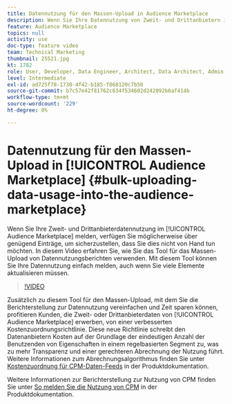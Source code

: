 ```yaml
---
title: Datennutzung für den Massen-Upload in Audience Marketplace
description: Wenn Sie Ihre Datennutzung von Zweit- und Drittanbietern in der Audience Marketplace melden, verfügen Sie möglicherweise über genügend Einträge, um sicherzustellen, dass Sie dies nicht von Hand tun möchten. In diesem Video erfahren Sie, wie Sie das Tool für das Massen-Upload von Datennutzungsberichten verwenden, damit Sie Ihre Datennutzung einfach melden können, auch wenn Sie viele Elemente aktualisieren müssen.
feature: Audience Marketplace
topics: null
activity: use
doc-type: feature video
team: Technical Marketing
thumbnail: 25521.jpg
kt: 1782
role: User, Developer, Data Engineer, Architect, Data Architect, Admin, Leader
level: Intermediate
exl-id: ad725f78-1730-4f42-b185-f868120c7b50
source-git-commit: b7c57e42f81762c634f534602d242092b6af414b
workflow-type: tm+mt
source-wordcount: '229'
ht-degree: 0%

---
```


# Datennutzung für den Massen-Upload in [!UICONTROL Audience Marketplace] {#bulk-uploading-data-usage-into-the-audience-marketplace}

Wenn Sie Ihre Zweit- und Drittanbieterdatennutzung im [!UICONTROL Audience Marketplace] melden, verfügen Sie möglicherweise über genügend Einträge, um sicherzustellen, dass Sie dies nicht von Hand tun möchten. In diesem Video erfahren Sie, wie Sie das Tool für das Massen-Upload von Datennutzungsberichten verwenden. Mit diesem Tool können Sie Ihre Datennutzung einfach melden, auch wenn Sie viele Elemente aktualisieren müssen.

>[!VIDEO](https://video.tv.adobe.com/v/33834/?quality=12&captions=ger)

Zusätzlich zu diesem Tool für den Massen-Upload, mit dem Sie die Berichterstellung zur Datennutzung vereinfachen und Zeit sparen können, profitieren Kunden, die Zweit- oder Drittanbieterdaten von [!UICONTROL Audience Marketplace] erwerben, von einer verbesserten Kostenzuordnungsrichtlinie. Diese neue Richtlinie schreibt den Datenanbietern Kosten auf der Grundlage der eindeutigen Anzahl der Benutzenden von Eigenschaften in einem regelbasierten Segment zu, was zu mehr Transparenz und einer gerechteren Abrechnung der Nutzung führt.
Weitere Informationen zum Abrechnungsalgorithmus finden Sie unter [Kostenzuordnung für CPM-Daten-Feeds](https://experiencecloud.adobe.com/resources/help/de_DE/aam/marketplace_cpm_billing.html) in der Produktdokumentation.

Weitere Informationen zur Berichterstellung zur Nutzung von CPM finden Sie unter [So melden Sie die Nutzung von CPM](https://experiencecloud.adobe.com/resources/help/de_DE/aam/t_marketplace_report_cpm_usage.html) in der Produktdokumentation.
